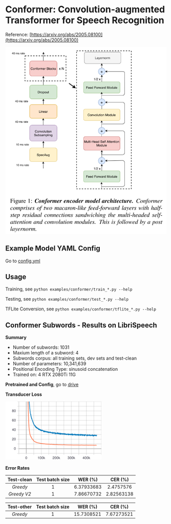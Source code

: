 # Conformer: Convolution-augmented Transformer for Speech Recognition

Reference: [https://arxiv.org/abs/2005.08100](https://arxiv.org/abs/2005.08100)

![Conformer Architecture](./figs/arch.png)

## Example Model YAML Config

Go to [config.yml](./config.yml)

## Usage

Training, see `python examples/conformer/train_*.py --help`

Testing, see `python examples/conformer/test_*.py --help`

TFLite Conversion, see `python examples/conformer/tflite_*.py --help`

## Conformer Subwords - Results on LibriSpeech

**Summary**

- Number of subwords: 1031
- Maxium length of a subword: 4
- Subwords corpus: all training sets, dev sets and test-clean
- Number of parameters: 10,341,639
- Positional Encoding Type: sinusoid concatenation
- Trained on: 4 RTX 2080Ti 11G

**Pretrained and Config**, go to [drive](https://drive.google.com/drive/folders/1VAihgSB5vGXwIVTl3hkUk95joxY1YbfW?usp=sharing)

**Transducer Loss**

<img src="./figs/subword_conformer_loss.svg" alt="conformer_subword" width="300px" />

**Error Rates**

| **Test-clean** | Test batch size |  WER (%)   |  CER (%)   |
| :------------: | :-------------: | :--------: | :--------: |
|    _Greedy_    |        1        | 6.37933683 | 2.4757576  |
|  _Greedy V2_   |        1        | 7.86670732 | 2.82563138 |

| **Test-other** | Test batch size |  WER (%)   |  CER (%)   |
| :------------: | :-------------: | :--------: | :--------: |
|    _Greedy_    |        1        | 15.7308521 | 7.67273521 |
